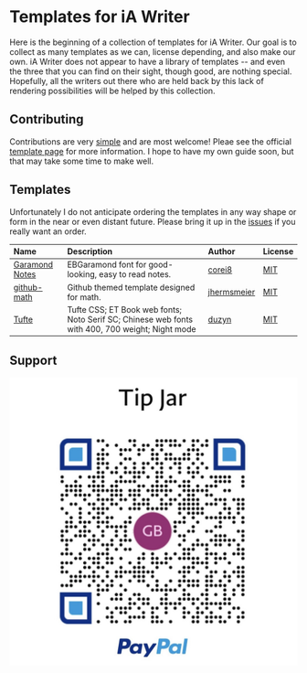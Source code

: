 # Templates for iA Writer

Here is the beginning of a collection of templates for iA Writer. Our goal is to collect as many templates as we can, license depending, and also make our own. iA Writer does not appear to have a library of templates -- and even the three that you can find on their sight, though good, are nothing special. Hopefully, all the writers out there who are held back by this lack of rendering possibilities will be helped by this collection.

## Contributing

Contributions are very [simple](https://github.com/corei8/iAWriter-Template-Collection#contributing) and are most welcome! Pleae see the official [template page](https://github.com/iainc/iA-Writer-Templates) for more information. I hope to have my own guide soon, but that may take some time to make well.

## Templates

Unfortunately I do not anticipate ordering the templates in any way shape or form in the near or even distant future. Please bring it up in the [issues](https://github.com/corei8/iAWriter-Template-Collection/issues) if you really want an order.

| Name                                                                                                                                   | Description                                                                                     | Author                                                               | License                                    |
| :------------------------------------------------------------------------------------------------------------------------------------- | :---------------------------------------------------------------------------------------------- | :------------------------------------------------------------------- | :----------------------------------------- |
| [Garamond Notes](https://github.com/corei8/iAWriter-Template-Collection/raw/main/templates/Garamond-notes.iatemplate.zip)              | EBGaramond font for good-looking, easy to read notes.                                           | [corei8](https://github.com/corei8/iAWriter-Template-Collection)     | [MIT](https://opensource.org/licenses/MIT) |
| [github-math](https://github.com/corei8/iAWriter-Template-Collection/blob/main/templates/github-math-iatemplate-master.iatemplate.zip) | Github themed template designed for math.                                                       | [jhermsmeier](https://github.com/jhermsmeier/github-math-iatemplate) | [MIT](https://opensource.org/licenses/MIT) |
| [Tufte](https://github.com/corei8/iAWriter-Template-Collection/raw/main/templates/Tufte.iatemplate.zip)                                | Tufte CSS; ET Book web fonts; Noto Serif SC; Chinese web fonts with 400, 700 weight; Night mode | [duzyn](https://github.com/duzyn/iA-Writer-Template-Tufte)           | [MIT](https://opensource.org/licenses/MIT) |

## Support

![donate](/images/IMG_0177.jpg)
